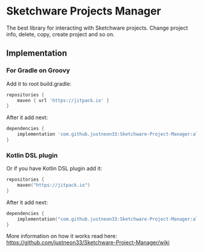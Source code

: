 # Sketchware Projects Manager
The best library for interacting with Sketchware projects. Change project info, delete, copy, create project and so on.
## Implementation
### For Gradle on Groovy
Add it to root build.gradle:
```groovy
repositories {
	maven { url 'https://jitpack.io' }
}
```
After it add next:
```groovy
dependencies {
	implementation 'com.github.justneon33:Sketchware-Project-Manager:alpha-1.0'
}
```
### Kotlin DSL plugin
Or if you have Kotlin DSL plugin add it:
```kotlin
repositories {
    maven("https://jitpack.io")
}
```
After it add next:
```kotlin
dependencies {
	implementation("com.github.justneon33:Sketchware-Project-Manager:alpha-1.0")
}
```

More information on how it works read here: https://github.com/justneon33/Sketchware-Project-Manager/wiki


